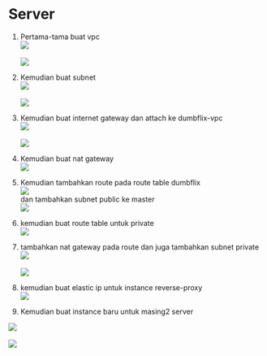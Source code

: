 # Server

1. Pertama-tama buat vpc
   <br>
   <img src=".image/1.PNG">
   <br>
   <br>
   <img src=".image/1_1.PNG">
   <br>
2. Kemudian buat subnet
   <br>
   <img src=".image/2.PNG">
   <br>
   <br>
   <img src=".image/2_1.PNG">
   <br>
3. Kemudian buat internet gateway dan attach ke dumbflix-vpc
   <br>
   <img src=".image/3.PNG">
   <br>
   <br>
   <img src=".image/3_1.PNG">
   <br>
4. Kemudian buat nat gateway
   <br>
   <img src=".image/4.PNG">
   <br>
5. Kemudian tambahkan route pada route table dumbflix
   <br>
   <img src=".image/5.PNG">
   <br>
   dan tambahkan subnet public ke master
   <br>
   <img src=".image/5_1.PNG">
   <br>
   
6. kemudian buat route table untuk private
   <br>
   <img src=".image/6.PNG">
   <br>
7. tambahkan nat gateway pada route dan juga tambahkan subnet private
   <br>
   <img src=".image/7.PNG">
   <br>
   <br>
   <img src=".image/7_1.PNG">
   <br>
8. kemudian buat elastic ip untuk instance reverse-proxy
   <br>
   <img src=".image/8.PNG">
   <br>
9.  Kemudian buat instance baru untuk masing2 server
    <br>
   <img src=".image/9.PNG">
   <br>
   <br>
   <img src=".image/9_1.PNG">
   <br>